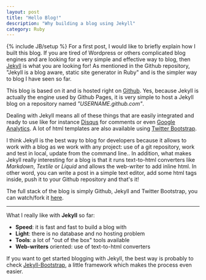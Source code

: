 ```yaml
---
layout: post
title: "Hello Blog!"
description: "Why building a blog using Jekyll"
category: Ruby
---
```

{% include JB/setup %}
For a first post, I would like to briefly explain how I built this blog. If you are tired of Wordpress or others complicated blog engines and are looking for a very simple and effective way to blog, then 
<a href="https://github.com/mojombo/jekyll/wiki" title="github.com/mojombo/jekyll" target="_blank">Jekyll</a> is what you are looking for! 
As mentioned in the Github repository, "Jekyll is a blog aware, static site generator in Ruby" and is the simpler way to blog I have seen so far.  

This blog is based on it and is hosted right on 
<a href="https://github.com" title="github.com" target="_blank">Github</a>.
Yes, because Jekyll is actually the engine used by Github Pages, it is very simple to host a Jekyll blog on a repository named *"USERNAME.github.com"*.

Dealing with Jekyll means all of these things that are easily integrated and ready to use like for instance
<a href="http://disqus.com/" title="disqus.com" target="_blank">Disqus</a> for comments or even
<a href="http://www.google.com/analytics/" title="google.com/analytics" target="_blank">Google Analytics</a>. 
A lot of html templates are also available using
<a href="http://twitter.github.com/bootstrap/" title="twitter.github.com/bootstrap" target="_blank">Twitter Bootstrap</a>.

I think Jekyll is the best way to blog for developers because it allows to work with a blog as we work with any project: use of a git repository, work and test in local, update from the command line..
In addition, what makes Jekyll really interesting for a blog is that it runs text-to-html converters like *Markdown*, *Textile* or *Liquid* and allows the web-writer to add inline html. In other word, you
can write a post in a simple text editor, add some html tags inside, push it to your Github repository and that's it!

The full stack of the blog is simply Github, Jekyll and Twitter Bootstrap, you can watch/fork it
<a href="https://github.com/ThibaultLaurens/thibaultlaurens.github.com" title="github.com/ThibaultLaurens/thibaultlaurens.github.com" target="_blank">here</a>.

* * * 

What I really like with **Jekyll** so far:
*   **Speed**: it is fast and fast to build a blog with
*   **Light**: there is no database and no hosting problem
*   **Tools**: a lot of "out of the box" tools available
*   **Web-writers** oriented: use of text-to-html converters    

If you want to get started blogging with Jekyll, the best way is probably to check
<a href="http://jekyllbootstrap.com/" title="jekyllbootstrap.com" target="_blank">Jekyll-Bootstrap</a>, a little framework which makes the process even easier.
